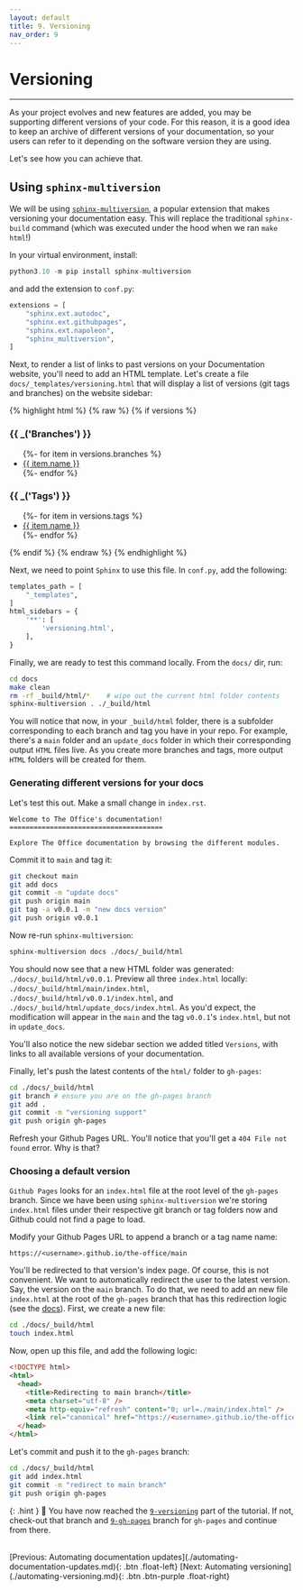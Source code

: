 ```yaml
---
layout: default
title: 9. Versioning
nav_order: 9
---
```


# Versioning

---

As your project evolves and new features are added, you may be supporting different versions of
your code. For this reason, it is a good idea to keep an archive of different versions of your
documentation, so your users can refer to it depending on the software version they are using.

Let's see how you can achieve that.

## Using `sphinx-multiversion`

We will be using [`sphinx-multiversion`](https://holzhaus.github.io/sphinx-multiversion/master/), a
popular extension that makes versioning your documentation easy. This will replace the traditional
`sphinx-build` command (which was executed under the hood when we ran `make html`!)

In your virtual environment, install:

```py
python3.10 -m pip install sphinx-multiversion
```

and add the extension to `conf.py`:

```py
extensions = [
    "sphinx.ext.autodoc",
    "sphinx.ext.githubpages",
    "sphinx.ext.napoleon",
    "sphinx_multiversion",
]
```

Next, to render a list of links to past versions on your Documentation website, you'll need to add
an HTML template. Let's create a file `docs/_templates/versioning.html` that will display a list of
versions (git tags and branches) on the website sidebar:

{% highlight html %}
{% raw %}
{% if versions %}
<h3>{{ _('Branches') }}</h3>
<ul>
  {%- for item in versions.branches %}
  <li><a href="{{ item.url }}">{{ item.name }}</a></li>
  {%- endfor %}
</ul>
<h3>{{ _('Tags') }}</h3>
<ul>
  {%- for item in versions.tags %}
  <li><a href="{{ item.url }}">{{ item.name }}</a></li>
  {%- endfor %}
</ul>
{% endif %}
{% endraw %}
{% endhighlight %}

Next, we need to point `Sphinx` to use this file. In `conf.py`, add the following:

```py
templates_path = [
    "_templates",
]
html_sidebars = {
    '**': [
        'versioning.html',
    ],
}
```

Finally, we are ready to test this command locally. From the `docs/` dir, run:

```sh
cd docs
make clean
rm -rf _build/html/*    # wipe out the current html folder contents
sphinx-multiversion . ./_build/html
```

You will notice that now, in your `_build/html` folder, there is a subfolder corresponding to each
branch and tag you have in your repo. For example, there's a `main` folder and an `update_docs`
folder in which their corresponding output `HTML` files live. As you create more branches and tags,
more output `HTML` folders will be created for them.

### Generating different versions for your docs

Let's test this out. Make a small change in `index.rst`.

```
Welcome to The Office's documentation!
======================================

Explore The Office documentation by browsing the different modules.
```

Commit it to `main` and tag it:

```sh
git checkout main
git add docs
git commit -m "update docs"
git push origin main
git tag -a v0.0.1 -m "new docs version"
git push origin v0.0.1
```

Now re-run `sphinx-multiversion`:

```sh
sphinx-multiversion docs ./docs/_build/html
```

You should now see that a new HTML folder was generated: `./docs/_build/html/v0.0.1`. Preview all
three `index.html` locally: `./docs/_build/html/main/index.html`,
`./docs/_build/html/v0.0.1/index.html`, and `./docs/_build/html/update_docs/index.html`. As you'd
expect, the modification will appear in the `main` and the tag `v0.0.1`'s `index.html`, but not in
`update_docs`.

You'll also notice the new sidebar section we added titled `Versions`, with links to all available
versions of your documentation.

Finally, let's push the latest contents of the `html/` folder to `gh-pages`:

```sh
cd ./docs/_build/html
git branch # ensure you are on the gh-pages branch
git add .
git commit -m "versioning support"
git push origin gh-pages
```

Refresh your Github Pages URL. You'll notice that you'll get a `404 File not found` error. Why is
that?

### Choosing a default version

`Github Pages` looks for an `index.html` file at the root level of the `gh-pages` branch. Since we
have been using `sphinx-multiversion` we're storing `index.html` files under their respective git
branch or tag folders now and Github could not find a page to load.

Modify your Github Pages URL to append a branch or a tag name name:

`https://<username>.github.io/the-office/main`

You'll be redirected to that version's index page. Of course, this is not convenient. We want to
automatically redirect the user to the latest version. Say, the version on the `main` branch. To do
that, we need to add an new file `index.html` at the root of the `gh-pages` branch that has this
redirection logic (see the
[docs](https://holzhaus.github.io/sphinx-multiversion/master/github_pages.html?highlight=meta%20http%20equiv%20refresh#redirecting-from-the-document-root)).
First, we create a new file:

```sh
cd ./docs/_build/html
touch index.html
```

Now, open up this file, and add the following logic:

```html
<!DOCTYPE html>
<html>
  <head>
    <title>Redirecting to main branch</title>
    <meta charset="utf-8" />
    <meta http-equiv="refresh" content="0; url=./main/index.html" />
    <link rel="canonical" href="https://<username>.github.io/the-office/main/index.html" />
  </head>
</html>
```

Let's commit and push it to the `gh-pages` branch:

```sh
cd ./docs/_build/html
git add index.html
git commit -m "redirect to main branch"
git push origin gh-pages
```

<!-- prettier-ignore -->
{: .hint }
🙌 You have now reached the
[`9-versioning`](https://github.com/aelsayed95/the-office/tree/9-versioning) part of the tutorial.
If not, check-out that branch and
[`9-gh-pages`](https://github.com/aelsayed95/the-office/tree/9-gh-pages) branch for `gh-pages` and
continue from there.

<br />
[Previous: Automating documentation updates](./automating-documentation-updates.md){: .btn .float-left}
[Next: Automating versioning](./automating-versioning.md){: .btn .btn-purple .float-right}
<br />

